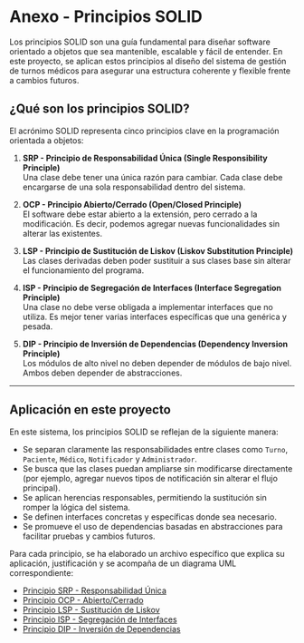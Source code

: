 # Anexo - Principios SOLID

Los principios SOLID son una guía fundamental para diseñar software orientado a objetos que sea mantenible, escalable y fácil de entender. En este proyecto, se aplican estos principios al diseño del sistema de gestión de turnos médicos para asegurar una estructura coherente y flexible frente a cambios futuros.

## ¿Qué son los principios SOLID?

El acrónimo SOLID representa cinco principios clave en la programación orientada a objetos:

1. **SRP - Principio de Responsabilidad Única (Single Responsibility Principle)**  
   Una clase debe tener una única razón para cambiar. Cada clase debe encargarse de una sola responsabilidad dentro del sistema.

2. **OCP - Principio Abierto/Cerrado (Open/Closed Principle)**  
   El software debe estar abierto a la extensión, pero cerrado a la modificación. Es decir, podemos agregar nuevas funcionalidades sin alterar las existentes.

3. **LSP - Principio de Sustitución de Liskov (Liskov Substitution Principle)**  
   Las clases derivadas deben poder sustituir a sus clases base sin alterar el funcionamiento del programa.

4. **ISP - Principio de Segregación de Interfaces (Interface Segregation Principle)**  
   Una clase no debe verse obligada a implementar interfaces que no utiliza. Es mejor tener varias interfaces específicas que una genérica y pesada.

5. **DIP - Principio de Inversión de Dependencias (Dependency Inversion Principle)**  
   Los módulos de alto nivel no deben depender de módulos de bajo nivel. Ambos deben depender de abstracciones.

---

## Aplicación en este proyecto

En este sistema, los principios SOLID se reflejan de la siguiente manera:

- Se separan claramente las responsabilidades entre clases como `Turno`, `Paciente`, `Médico`, `Notificador` y `Administrador`.
- Se busca que las clases puedan ampliarse sin modificarse directamente (por ejemplo, agregar nuevos tipos de notificación sin alterar el flujo principal).
- Se aplican herencias responsables, permitiendo la sustitución sin romper la lógica del sistema.
- Se definen interfaces concretas y específicas donde sea necesario.
- Se promueve el uso de dependencias basadas en abstracciones para facilitar pruebas y cambios futuros.

Para cada principio, se ha elaborado un archivo específico que explica su aplicación, justificación y se acompaña de un diagrama UML correspondiente:

- [Principio SRP - Responsabilidad Única](srp.md)
- [Principio OCP - Abierto/Cerrado](ocp.md)
- [Principio LSP - Sustitución de Liskov](lsp.md)
- [Principio ISP - Segregación de Interfaces](isp.md)
- [Principio DIP - Inversión de Dependencias](dip.md)

